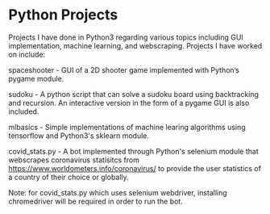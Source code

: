 # Python Projects
Projects I have done in Python3 regarding various topics including GUI implementation, machine learning, and webscraping. Projects I have worked on include:

spaceshooter - GUI of a 2D shooter game implemented with Python’s pygame module.

sudoku - A python script that can solve a sudoku board using backtracking and recursion. An interactive version in the form of a pygame GUI is also included.

mlbasics - Simple implementations of machine learing algorithms using tensorflow and Python3's sklearn module.

covid_stats.py - A bot implemented through Python's selenium module that webscrapes coronavirus statisitcs from https://www.worldometers.info/coronavirus/ to provide the user statistics of a country of their choice or globally.

Note: for covid_stats.py which uses selenium webdriver, installing chromedriver will be required in order to run the bot.
